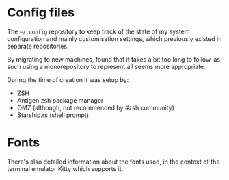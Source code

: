 # Config files

The `~/.config` repository to keep track of the state of my system configuration and mainly customisation settings, which previously existed in separate repositories.

By migrating to new machines, found that it takes a bit too long to follow, as such using a monorepository to represent all seems more appropriate.

During the time of creation it was setup by:

- ZSH
- Antigen zsh package manager
- OMZ (although, not recommended by #zsh community)
- Starship.rs (shell prompt)

# Fonts

There's also detailed information about the fonts used, in the context of the terminal emulator Kitty which supports it.
